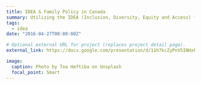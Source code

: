 ```yaml
---
title: IDEA & Family Policy in Canada
summary: Utilizing the IDEA (Inclusion, Diversity, Equity and Access) framework to analyze the Canadian maternity/parental leave policy and produce a concise policy brief.<br>IDEA Policy Brief Link [Here](https://docs.google.com/document/d/1Zkvw51hJve8LzsBHGuiA5r5p9RISWIHPt80oDHiOUi8/edit?usp=sharing)
tags:
  - idea
date: "2016-04-27T00:00:00Z"

# Optional external URL for project (replaces project detail page).
external_link: https://docs.google.com/presentation/d/11h7kcZyPnV5INHxFmBhPl7fKvgKlrUaSnL80fZlAnEI/edit?usp=sharing

image:
  caption: Photo by Toa Heftiba on Unsplash
  focal_point: Smart
---
```

